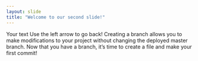```yaml
---
layout: slide
title: "Welcome to our second slide!"
---
```

Your text
Use the left arrow to go back!
Creating a branch allows you to make modifications to your project without changing the deployed master branch. Now that you have a branch, it’s time to create a file and make your first commit!
